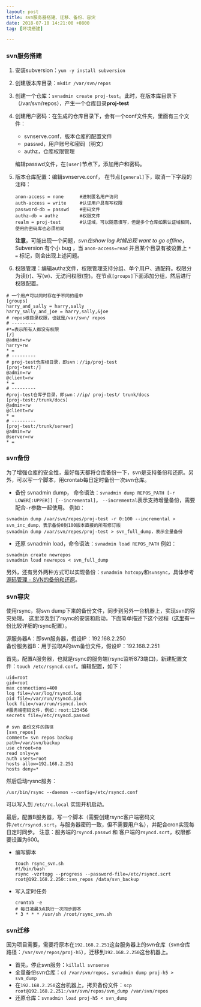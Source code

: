 ```yaml
---
layout: post
title: svn服务器搭建、迁移、备份、容灾
date: 2018-07-10 14:21:00 +0800
tag: [环境搭建]

---
```



### svn服务搭建

1. 安装subversion：`yum -y install subversion`
2. 创建版本库目录：`mkdir /var/svn/repos`
3. 创建一个仓库：`svnadmin create proj-test`。此时，在版本库目录下（/var/svn/repos），产生一个仓库目录**proj-test**
4. 创建用户密码：在生成的仓库目录下，会有一个conf文件夹，里面有三个文件：
	- svnserve.conf，版本仓库的配置文件
	- passwd，用户账号和密码（明文）
	- authz，仓库权限管理

	编辑passwd文件，在`[user]`节点下，添加用户和密码。

5. 版本仓库配置：编辑svnserve.conf， 在节点`[general]`下，取消一下字段的注释：

	```markup
	anon-access = none  	#进制匿名用户访问
	auth-access = write 	#认证用户具有写权限
	password-db = passwd 	#密码文件
	authz-db = authz 		#权限文件
	realm = proj-test 		#认证域，可以随意填写，但是多个仓库如果认证域相同，使用的密码库也必须相同
	```

	**注意**，可能出现一个问题，*svn在show log 时候出现 want to go offline*，Subversion 有个小 bug ，当 `anon-access=read` 并且某个目录有被设置上 `* =` 标记，则会出现上述问题。

6. 权限管理：编辑authz文件，权限管理支持分组、单个用户、通配符。权限分为读(r)、写(w)、无访问权限(空)。在节点`[groups]`下面添加分组，然后进行权限配置。
````markup
# 一个用户可以同时存在于不同的组中
[groups]
harry_and_sally = harry,sally
harry_sally_and_joe = harry,sally,&joe
# repos根目录权限，也就是/var/swn/ repos
# ---------
#*=表示所有人都没有权限
[/]
@admin=rw
harry=rw
* =
# ---------
# proj-test仓库根目录，即svn：//ip/proj-test
[proj-test:/]
@admin=rw
@client=rw
* =
# ---------
#proj-test仓库子目录，即swn：//ip/ proj-test/ trunk/docs
[proj-test:/trunk/docs]
@admin=rw
@client=rw
* =
# ---------
[proj-test:/trunk/server]
@admin=rw
@server=rw
* =
````

### svn备份

为了增强仓库的安全性，最好每天都将仓库备份一下，svn是支持备份和还原。另外，可以写一个脚本，用crontab每日定时备份一次svn仓库。

- 备份 svnadmin dump，
命令语法：`svnadmin dump REPOS_PATH [-r LOWER[:UPPER]] [--incremental]`， `--incremental`表示支持增量备份，需要配合`-r`参数一起使用。
例如：
```markup
svnadmin dump /var/svn/repes/proj-test -r 0:100 --incremental > svn_inc_dump，表示备份0到100版本直接的所有修订版
svnadmin dump /var/svn/repes/proj-test > svn_full_dump，表示全量备份
```

- 还原 svnadmin load，命令语法：`svnadmin load REPOS_PATH`
例如：
```markup
svnadmin create newrepos
svnadmin load newrepos < svn_full_dump
```

另外，还有另外两种方式可以实现备份：`svnadmin hotcopy`和`svnsync`，具体参考[源码管理 - SVN的备份和还原](http://www.cnblogs.com/itech/archive/2011/10/11/2206988.html)。

### svn容灾

使用rsync，将svn dump下来的备份文件，同步到另外一台机器上，实现svn的容灾处理。
这里涉及到了rsync的安装和启动，下面简单描述下这个过程（[这里](https://www.jb51.net/article/36891.htm)有一份比较详细的rsync配置）。

源服务器A：即svn服务器，假设IP：192.168.2.250  
备份服务器B：用于拉取A的svn备份文件，假设IP：192.168.2.251

首先，配置A服务器，也就是rsync的服务端(rsync监听873端口)，新建配置文件：`touch /etc/rsyncd.conf`。编辑配置，如下：
```markup
uid=root
gid=root
max connections=400
log file=/var/log/rsyncd.log
pid file=/var/run/rsyncd.pid
lock file=/var/run/rsyncd.lock
#服务端密码文件，例如：root:123456
secrets file=/etc/rsyncd.passwd

# svn 备份文件的路径
[svn_repos]
comment= svn repos backup
path=/var/svn/backup
use chroot=no
read only=ye
auth users=root
hosts allow=192.168.2.251
hosts deny=*
```

然后启动rysnc服务：
```markup
/usr/bin/rsync --daemon --config=/etc/rsyncd.conf
```
可以写入到 `/etc/rc.local` 实现开机启动。

最后，配置B服务器，写一个脚本（需要创建rsync客户端密码文件`/etc/rsyncd.scrt`，与服务器密码一致，但不需要用户名），并配合cron实现每日定时同步。
注意：服务端的`rsyncd.passwd` 和 客户端的`rsyncd.scrt`，权限都要设置为600。

- 编写脚本

	```shell
	touch rsync_svn.sh
	#!/bin/bash
	rsync -vzrtopg --progress --password-file=/etc/rsyncd.scrt root@192.168.2.250::svn_repos /data/svn_backup
	```

- 写入定时任务

	```shell
	crontab -e
	# 每日凌晨3点执行一次同步脚本
	* 3 * * * /usr/sh /root/rsync_svn.sh
	```

### svn迁移

因为项目需要，需要将原本在`192.168.2.251`这台服务器上的svn仓库（svn仓库路径：`/var/svn/repos/proj-h5`），迁移到`192.168.2.250`这台机器上。

- 首先，停止svn服务：`killall svnserve`
- 全量备份svn仓库：`cd /var/svn/repos`，`svnadmin dump proj-h5 > svn_dump`
- 在`192.168.2.250`这台机器上，拷贝备份文件：`scp root@192.168.2.251:/var/svn/repos/svn_dump /var/svn/repos`
- 还原仓库：`svnadmin load proj-h5 < svn_dump `
